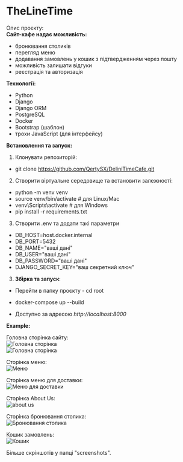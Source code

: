 # TheLineTime

Опис проєкту:  
**Сайт-кафе надає можливість:**

- бронювання столиків  
- перегляд меню  
- додавання замовлень у кошик з підтвердженням через пошту  
- можливість залишати відгуки  
- реєстрація та авторизація  

**Технології:**

- Python  
- Django  
- Django ORM  
- PostgreSQL  
- Docker  
- Bootstrap (шаблон)  
- трохи JavaScript (для інтерфейсу)  

**Встановлення та запуск:**

1. Клонувати репозиторій:

- git clone https://github.com/QertySX/DeliniTimeCafe.git  

2. Створити віртуальне середовище та встановити залежності:

- python -m venv venv  
- source venv/bin/activate # для Linux/Mac  
- venv\Scripts\activate # для Windows  
- pip install -r requirements.txt  

3. Створити .env та додати такі параметри

- DB_HOST=host.docker.internal
- DB_PORT=5432
- DB_NAME="ваші дані"
- DB_USER="ваші дані"
- DB_PASSWORD="ваші дані"
- DJANGO_SECRET_KEY="ваш секретний ключ"

3. **Збірка та запуск**:  

- Перейти в папку проєкту - cd root  
- docker-compose up --build  

- Доступно за адресою *http://localhost:8000*  

**Example:**

Головна сторінка сайту:  
![Головна сторінка](screenshots/1.png)  
![Головна сторінка](screenshots/2.png)  

Сторінка меню:  
![Меню](screenshots/3.png)  

Сторінка меню для доставки:  
![Меню для доставки](screenshots/4.png)  

Сторінка About Us:  
![about us](screenshots/5.png)  

Сторінка бронювання столика:  
![Бронювання столика](screenshots/6.png)  

Кошик замовлень:  
![Кошик](screenshots/8.png)  

Більше скріншотів у папці "screenshots".

